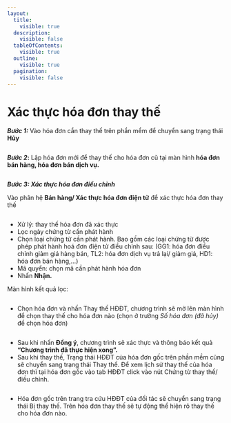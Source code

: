 ```yaml
---
layout:
  title:
    visible: true
  description:
    visible: false
  tableOfContents:
    visible: true
  outline:
    visible: true
  pagination:
    visible: false
---
```


# Xác thực hóa đơn thay thế

_**Bước 1:**_ Vào hóa đơn cần thay thế trên phần mềm để chuyển sang trạng thái **Hủy**

<figure><img src=".gitbook/assets/sb_1 (51).png" alt=""><figcaption></figcaption></figure>

_**Bước 2**_**:** Lập hóa đơn mới để thay thế cho hóa đơn cũ tại màn hình **hóa đơn bán hàng, hóa đơn bán dịch vụ.**

<figure><img src=".gitbook/assets/sb_2 (18).png" alt=""><figcaption></figcaption></figure>

_**Bước 3: Xác thực hóa đơn điều chỉnh**_

Vào phân hệ **Bán hàng/ Xác thực hóa đơn điện tử** để xác thực hóa đơn thay thế

<figure><img src=".gitbook/assets/sb_3 (14).png" alt=""><figcaption></figcaption></figure>

* Xử lý: thay thế hóa đơn đã xác thực
* Lọc ngày chứng từ cần phát hành
* Chọn loại chứng từ cần phát hành. Bao gồm các loại chứng từ được phép phát hành hoá đơn điện tử điều chỉnh sau: (GG1: hóa đơn điều chỉnh giảm giá hàng bán, TL2: hóa đơn dịch vụ trả lại/ giảm giá, HD1: hóa đơn bán hàng,…)
* Mã quyển: chọn mã cần phát hành hóa đơn
* Nhấn **Nhận.**&#x20;

Màn hình kết quả lọc:&#x20;

<figure><img src=".gitbook/assets/sb_4 (31).png" alt=""><figcaption></figcaption></figure>

* Chọn hóa đơn và nhấn Thay thế HĐĐT, chương trình sẽ mở lên màn hình để chọn thay thế cho hóa đơn nào (chọn ở trường _Số hóa đơn (đã hủy)_ để chọn hóa đơn)

<figure><img src=".gitbook/assets/sb_5 (3).png" alt=""><figcaption></figcaption></figure>

* Sau khi nhấn **Đồng ý**, chương trình sẽ xác thực và thông báo kết quả **“Chương trình đã thực hiện xong”.**
* Sau khi thay thế, Trạng thái HĐĐT của hóa đơn gốc trên phần mềm cũng sẽ chuyển sang trạng thái Thay thế. Để xem lịch sử thay thế của hóa đơn thì tại hóa đơn gốc vào tab HĐĐT click vào nút Chứng từ thay thế/điều chỉnh.

<figure><img src=".gitbook/assets/sb_6 (8).png" alt=""><figcaption></figcaption></figure>

* Hóa đơn gốc trên trang tra cứu HĐĐT của đối tác sẽ chuyển sang trạng thái Bị thay thế. Trên hóa đơn thay thế sẽ tự động thể hiện rõ thay thế cho hóa đơn nào.
